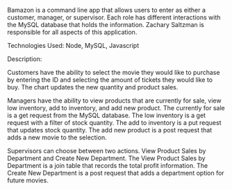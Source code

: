 Bamazon is a command line app that allows users to enter as either a customer, manager, or supervisor.  Each role has different interactions with the MySQL database that holds the information.  Zachary Saltzman is responsible for all aspects of this application.

Technologies Used: Node, MySQL, Javascript

Description:

Customers have the ability to select the movie they would like to purchase by entering the ID and selecting the amount of tickets they would like to buy.  The chart updates the new quantity and product sales.

Managers have the ability to view products that are currently for sale, view low inventory, add to inventory, and add new product.  The currently for sale is a get request from the MySQL database.  The low inventory is a get request with a filter of stock quantity.  The add to inventory is a put request that updates stock quantity.  The add new product is a post request that adds a new movie to the selection.

Supervisors can choose between two actions.  View Product Sales by Department and Create New Department.  The View Product Sales by Department is a join table that records the total profit information.  The Create New Department is a post request that adds a department option for future movies.
